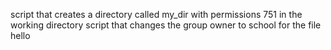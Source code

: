 script that creates a directory called my_dir with permissions 751 in the working directory
script that changes the group owner to school for the file hello
